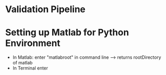 # Validation Pipeline

# Setting up Matlab for Python Environment

- In Matlab: enter "matlabroot" in command line --> returns rootDirectory of matlab
- In Terminal enter

